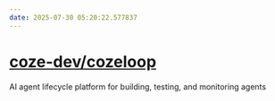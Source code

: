 ```yaml
---
date: 2025-07-30 05:20:22.577837
---
```


# [coze-dev/cozeloop](https://github.com/coze-dev/cozeloop)

AI agent lifecycle platform for building, testing, and monitoring agents